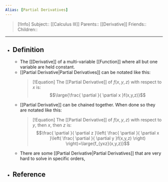 ```yaml
---
Alias: [Partial Derivatives]
---
```

> [!Info]
> Subject:: [[Calculus III]]
> Parents:: [[Derivative]]
> Friends:: 
> Children:: 
---
- ## Definition
	- The [[Derivative]] of a multi-variable [[Function]] where all but one variable are held constant.
	- [[Partial Derivative|Partial Derivatives]] can be notated like this:
	  > [!Equation]
	  > The [[Partial Derivative]] of $f(x,y,z)$ with respect to $x$ is:
	  > $$\large{\frac{ \partial  }{ \partial x }f(x,y,z)}$$
	- [[Partial Derivative]] can be chained together. When done so they are notated like this:
	  > [!Equation]
	  > The [[Partial Derivative]] of $f(x,y,z)$ with respect to $y$, then $x$, then $z$ is:
	  > $$\frac{ \partial  }{ \partial z }\left( \frac{ \partial  }{ \partial x }\left( \frac{ \partial  }{ \partial y }f(x,y,z) \right) \right)=\large{f_{yxz}(x,y,z)}$$
	- There are some [[Partial Derivative|Partial Derivatives]] that are very hard to solve in specific orders, 
- ## Reference